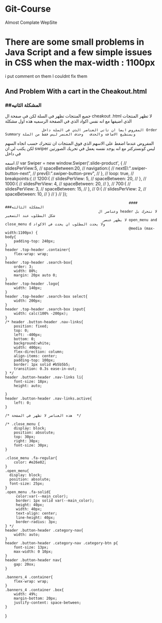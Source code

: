 # Git-Course
Almost Complate WepSite 
# There are some small problems in Java Script and a few simple issues in CSS when the max-width : 1100px 
i put comment on them I couldnt fix them 

## And Problem With a cart in the Cheakout.html
 ### ##المشكلة الثانيه 
جميع المنتجات تظهر في السلة لكن في صفحة ال cheakout .html لا تظهر المنتجات الذي اضيفها مع انه نفس اكواد الذي في الصفحة الرسميه هذه اول مشكلة 
                                                  
                     المفروض ايضا ان تاتي العناصر الذي في السلة داخل Order Summary ويستطيع الاضافة والحذف   وحذف العنصر ليس فقط من السلة 
المفروض عندما اضغط على الاسهم الذي فوق المنتجات ان تتتحرك حسب اتجاه السهم لكن يكتب لي ان swiper ليس كونستركتر  مع انه يوجد نفسه يعمل في تحريك الصورتين في داخل   <div class="slider"> اسمه 
//  var Swiper = new window.Swiper('.slide-product', {
//     slidesPerView:5,
//     spaceBetween:20,
//     navigation:{
//         nextEl:".swiper-button-next",
//         prevEl:".swiper-button-prev",
//     },
//     loop: true,
//     breakpoints:{
//         1200:{
//             slidesPerView: 5,
//             spaceBetween: 20,
//         },
//         1000:{
//             slidesPerView: 4,
//             spaceBetween: 20,
//         },
//         700:{
//             slidesPerView: 3,
//             spaceBetween: 15,
//         },
//         0:{
//             slidesPerView: 2,
//             spaceBetween: 10,
//         }
//     }
// }); 
                                                         
                                                             ####  ###المشكلة الثالثه  
                                               وعناصر ال header لا تتحرك بل شكل المطلوب عند التصغير 
                                                 لا يظهر عنصر open_menu and close_menu d ولا يحدث المطلوب ان يحدث في الاكواد 
                                                             @media (max-width:1100px) {
    body{
        padding-top: 240px;
    }
    header .top-header .container{
        flex-wrap: wrap;
    }
    header .top-header .search-box{
        order: 3;
        width: 80%;
        margin: 20px auto 0;
    }
    header .top-header .logo{
        width: 140px;
    }
    header .top-header .search-box select{
        width: 200px;
    }
    header .top-header .search-box input{
        width: calc(100% -200px);
    }
    /* header .button-header .nav-links{
        position: fixed;
        top: 0;
        left: -400px;
        bottom: 0;
        background:white;
        width: 400px;
        flex-direction: column;
        align-items: center;
        padding-top: 100px;
        border: 1px solid #b5b5b5;
        transition: 0.3s ease-in-out;
    } */
    header .button-header .nav-links li{
        font-size: 18px;
        height: auto;
        
    }
    header .button-header .nav-links.active{
        left: 0;
    }

    /* هذه العناصر لا تظهر في الصفحة  */

    /* .close_menu {
        display: block;
        position: absolute;
        top: 30px;
        right: 30px;
        font-size: 30px;
    } 

    .close_menu .fa-regular{
        color: #e26e02; 
    } 
    .open_menu{
      display: block;
      position: absolute;
      font-size: 25px;
    } 
    .open_menu .fa-solid{
         color:var(--main_color);
         border: 1px solid var(--main_color);
         height: 40px;
         width: 40px;
         text-align: center;
         line-height: 40px;
         border-radius: 3px;
    } */
    header .button-header .category-nav{
        width: auto;
    }
    header .button-header .category-nav .category-btn p{
        font-size: 13px;
        max-width: 0 10px;
    }
    header .button-header nav{
        gap: 20ox;
    }

    .banners_4 .container{
        flex-wrap: wrap;
    }
    .banners_4 .container .box{
        width: 49%;
        margin-bottom: 20px;
        justify-content: space-between;
    }
}
                                                            
                                                          
